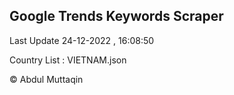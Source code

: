 

## Google Trends Keywords Scraper 
 
Last Update 24-12-2022 , 16:08:50

Country List :
VIETNAM.json



© Abdul Muttaqin 
